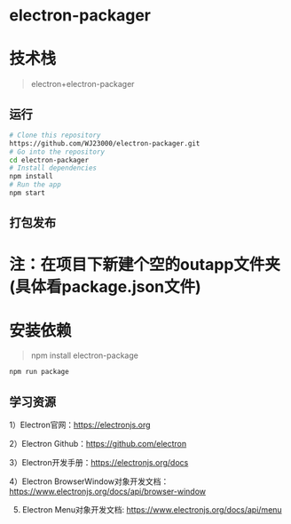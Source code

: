 # electron-packager

# 技术栈

> electron+electron-packager

## 运行

```bash
# Clone this repository
https://github.com/WJ23000/electron-packager.git
# Go into the repository
cd electron-packager
# Install dependencies
npm install
# Run the app
npm start
```

## 打包发布

# 注：在项目下新建个空的outapp文件夹(具体看package.json文件)

# 安装依赖
> npm install electron-package

```bash
npm run package
```

## 学习资源

1）Electron官网：https://electronjs.org

2）Electron Github：https://github.com/electron

3）Electron开发手册：https://electronjs.org/docs

4）Electron BrowserWindow对象开发文档：https://www.electronjs.org/docs/api/browser-window

5) Electron Menu对象开发文档: https://www.electronjs.org/docs/api/menu